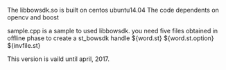 The libbowsdk.so is built on centos ubuntu14.04 The code dependents on opencv and boost

sample.cpp is a sample to used libbowsdk.
you need five files obtained in offline phase to create a st_bowsdk handle
${word.st}
${word.st.option}
${invfile.st}
 
This version is vaild until april, 2017.